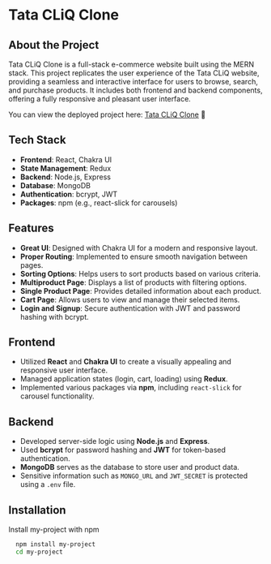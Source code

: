 
# Tata CLiQ Clone



## About the Project

Tata CLiQ Clone is a full-stack e-commerce website built using the MERN stack. This project replicates the user experience of the Tata CLiQ website, providing a seamless and interactive interface for users to browse, search, and purchase products. It includes both frontend and backend components, offering a fully responsive and pleasant user interface.

You can view the deployed project here: [Tata CLiQ Clone](https://) 🚀
## Tech Stack

- **Frontend**: React, Chakra UI
- **State Management**: Redux
- **Backend**: Node.js, Express
- **Database**: MongoDB
- **Authentication**: bcrypt, JWT
- **Packages**: npm (e.g., react-slick for carousels)


## Features

- **Great UI**: Designed with Chakra UI for a modern and responsive layout.
- **Proper Routing**: Implemented to ensure smooth navigation between pages.
- **Sorting Options**: Helps users to sort products based on various criteria.
- **Multiproduct Page**: Displays a list of products with filtering options.
- **Single Product Page**: Provides detailed information about each product.
- **Cart Page**: Allows users to view and manage their selected items.
- **Login and Signup**: Secure authentication with JWT and password hashing with bcrypt.


## Frontend

- Utilized **React** and **Chakra UI** to create a visually appealing and responsive user interface.
- Managed application states (login, cart, loading) using **Redux**.
- Implemented various packages via **npm**, including `react-slick` for carousel functionality.
## Backend

- Developed server-side logic using **Node.js** and **Express**.
- Used **bcrypt** for password hashing and **JWT** for token-based authentication.
- **MongoDB** serves as the database to store user and product data.
- Sensitive information such as `MONGO_URL` and `JWT_SECRET` is protected using a `.env` file.
## Installation

Install my-project with npm

```bash
  npm install my-project
  cd my-project
```
    
